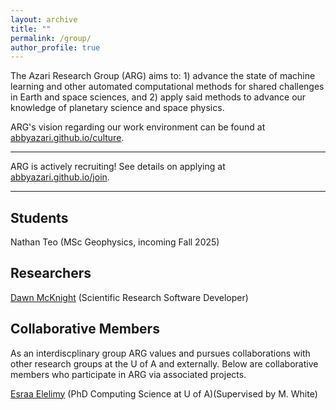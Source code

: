 ```yaml
---
layout: archive
title: ""
permalink: /group/
author_profile: true
---
```


The Azari Research Group (ARG) aims to: 1) advance the state of machine learning and other automated computational methods for shared challenges in Earth and space sciences, and 2) apply said methods to advance our knowledge of planetary science and space physics.

ARG's vision regarding our work environment can be found at [abbyazari.github.io/culture](https://abbyazari.github.io/culture).

---

ARG is actively recruiting! See details on applying at [abbyazari.github.io/join](https://abbyazari.github.io/join).

---

## Students

Nathan Teo (MSc Geophysics, incoming Fall 2025)

## Researchers

[Dawn McKnight](https://demcknight.com/) (Scientific Research Software Developer)

## Collaborative Members

As an interdiscplinary group ARG values and pursues collaborations with other research groups at the U of A and externally. Below are collaborative members who participate in ARG via associated projects.

[Esraa Elelimy](https://esraaelelimy.github.io/) (PhD Computing Science at U of A)(Supervised by M. White)

